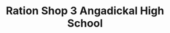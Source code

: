 ---
title: "Ration Shop 3 Angadickal High School"
url: /kodumon/ration-shop-3-angadickal-high-school/
shop: convenience
---